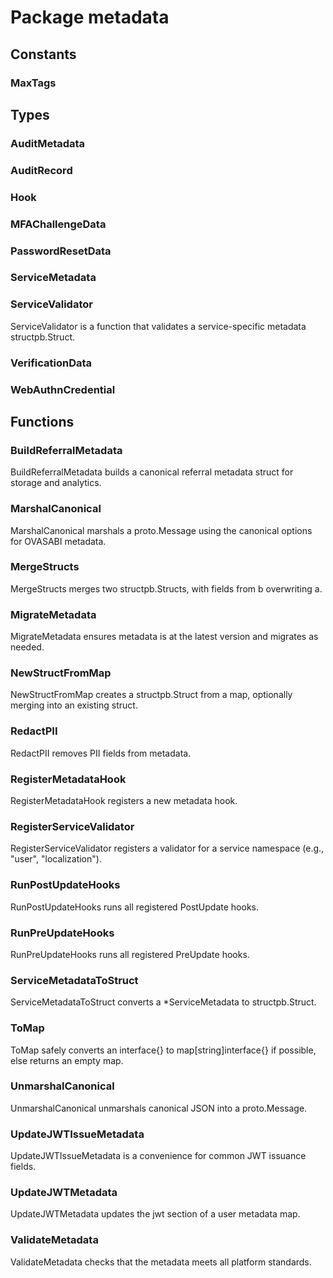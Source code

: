 # Package metadata

## Constants

### MaxTags

## Types

### AuditMetadata

### AuditRecord

### Hook

### MFAChallengeData

### PasswordResetData

### ServiceMetadata

### ServiceValidator

ServiceValidator is a function that validates a service-specific metadata structpb.Struct.

### VerificationData

### WebAuthnCredential

## Functions

### BuildReferralMetadata

BuildReferralMetadata builds a canonical referral metadata struct for storage and analytics.

### MarshalCanonical

MarshalCanonical marshals a proto.Message using the canonical options for OVASABI metadata.

### MergeStructs

MergeStructs merges two structpb.Structs, with fields from b overwriting a.

### MigrateMetadata

MigrateMetadata ensures metadata is at the latest version and migrates as needed.

### NewStructFromMap

NewStructFromMap creates a structpb.Struct from a map, optionally merging into an existing struct.

### RedactPII

RedactPII removes PII fields from metadata.

### RegisterMetadataHook

RegisterMetadataHook registers a new metadata hook.

### RegisterServiceValidator

RegisterServiceValidator registers a validator for a service namespace (e.g., "user",
"localization").

### RunPostUpdateHooks

RunPostUpdateHooks runs all registered PostUpdate hooks.

### RunPreUpdateHooks

RunPreUpdateHooks runs all registered PreUpdate hooks.

### ServiceMetadataToStruct

ServiceMetadataToStruct converts a \*ServiceMetadata to structpb.Struct.

### ToMap

ToMap safely converts an interface{} to map[string]interface{} if possible, else returns an empty
map.

### UnmarshalCanonical

UnmarshalCanonical unmarshals canonical JSON into a proto.Message.

### UpdateJWTIssueMetadata

UpdateJWTIssueMetadata is a convenience for common JWT issuance fields.

### UpdateJWTMetadata

UpdateJWTMetadata updates the jwt section of a user metadata map.

### ValidateMetadata

ValidateMetadata checks that the metadata meets all platform standards.
